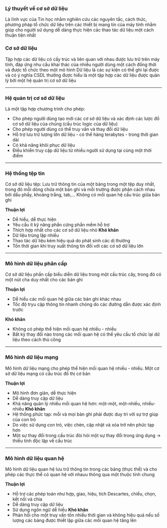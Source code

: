 ### Lý thuyết về cơ sở dữ liệu
Là lĩnh vực của Tin học nhằm nghiên cứu các nguyên tắc, cách thức, phương pháp tổ chức dữ liệu trên các thiết bị mang tin của máy tính nhằm giúp cho người sử dụng dễ dàng thực hiện các thao tác dữ liệu một cách thuận tiện nhất

### Cơ sở dữ liệu
Tập hợp các dữ liệu có cấy trúc và liên quan với nhau được lưu trữ trên máy tính, đáp ứng nhu cầu khai thác của nhiều người dùng một cách đồng thời và được tổ chức theo một mô hình
Dữ liệu là các sự kiện có thể ghi lại được và có ý nghĩa
CSDL thường được hiểu là một tập hợp các dữ liệu được quản lý bởi một hệ quản trị cơ sở dữ liệu

---

### Hệ quản trị cơ sở dữ liệu
Là một tập hợp chương trình cho phép:
- Cho phép người dùng tạo mới các cơ sở dữ liệu và xác định các lược đồ cơ sở dữ liệu của chúng (cấu trúc logic của dữ liệu)
- Cho phép người dùng có thể truy vấn và thay đổi dữ liệu
- Hỗ trợ lưu trữ lượng lớn dữ liệu - có thể hàng terabytes - trong thời gian dài
- Có khả năng khôi phục dữ liệu
- Điều khiển truy cập dữ liệu từ nhiều người sử dụng tại cùng một thời điểm
---
### Hệ thống tệp tin
Cơ sở dữ liệu tệp: Lưu trữ thông tin của một bảng trong một tệp duy nhất, trong đó mỗi dòng chứa một bản ghi và mỗi trường được phân cách nhau bởi dấu phẩy, khoảng trắng, tab,... Không có mối quan hệ cấu trúc giữa bản ghi

**Thuận lợi**
- Dễ hiểu, dễ thực hiện
- Yêu cầu ít kỹ năng phần cứng phần mềm hỗ trợ
- Thích hợp nhất cho các cơ sở dữ liệu nhỏ
**Khó khăn**
- Dữ liệu trùng lặp nhiều
- Thao tác dữ liệu kém hiệu quả do phát sinh các dị thường
- Tốn thời gian khi truy xuất thông tin đối với các cơ sở dữ liệu lớn
---
### Mô hình dữ liệu phân cấp
Cơ sở dữ liệu phần cấp biểu diễn dữ liệu trong một cấu trúc cây, trong đó có một nút cha duy nhất cho các bản ghi

**Thuận lợi**
- Dễ hiểu các mối quan hệ giữa các bản ghi khác nhau
- Tốc độ tryu cập thông tin nhanh chóng do các đường dẫn được xác định trước

**Khó khăn**
- Không có phép thể hiện mối quan hệ nhiều - nhiều
- Bất kỳ thay đổi nào trong các mối quan hệ có thể yêu cầu tổ chức lại dữ liệu theo cách thủ công
---
### Mô hình dữ liệu mạng
Mô hình dữ liệu mạng cho phép thể hiện mối quan hệ nhiều - nhiều. Một cơ sở dữ liệu mạng có cấu trúc đồ thị cơ bản

**Thuận lợi**
- Mô hình đơn giản, dễ thực hiện
- Dễ dàng truy cập dữ liệu
- Khả năng quản lý nhiều mối quan hệ hơn: một-một, một-nhiều, nhiều-nhiều
**Khó khăn**
- Hệ thống phức tạp: mỗi và mọi bản ghi phải được duy trì với sự trợ giúp của con trỏ
- Do việc sử dụng con trỏ, việc chèn, cập nhật và xóa trở nên phức tạp hơn
- Một sự thay đổi trong cấu trúc đòi hỏi một sự thay đổi trong ứng dụng -> thiếu tính độc lập về cấu trúc
---
### Mô hình dữ liệu quan hệ
Mô hình dữ liệu quan hệ lưu trữ thông tin trong các bảng (thực thể) và cho phép các thực thể có quan hệ với nhauu thông qua một thuộc tính chung

**Thuận lợi**
- Hỗ trợ các phép toán như hợp, giao, hiệu, tích Descartes, chiếu, chọn, kết nối và chia
- Dễ dàng truy cập dữ liệu
- Sử dụng ngôn ngữ dễ hiểu
**Khó khăn**
- Phản hồi cho một truy vấn tốn nhiều thời gian và không hiệu quả nếu số lượng các bảng được thiết lập giữa các mối quan hệ tăng lên